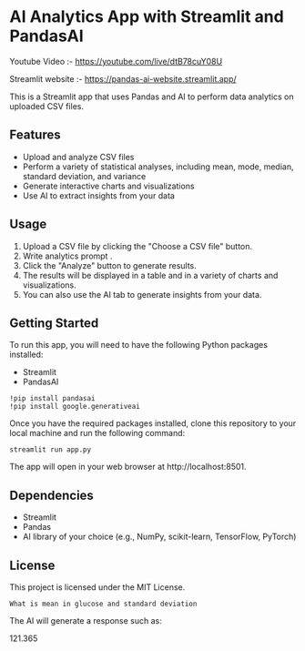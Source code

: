 # **AI Analytics App with Streamlit and PandasAI**

Youtube Video :- https://youtube.com/live/dtB78cuY08U

Streamlit  website :- https://pandas-ai-website.streamlit.app/

This is a Streamlit app that uses Pandas and AI to perform data analytics on uploaded CSV files.

## Features

* Upload and analyze CSV files
* Perform a variety of statistical analyses, including mean, mode, median, standard deviation, and variance
* Generate interactive charts and visualizations
* Use AI to extract insights from your data

## Usage

1. Upload a CSV file by clicking the "Choose a CSV file" button.
2. Write analytics prompt .
3. Click the "Analyze" button to generate results.
4. The results will be displayed in a table and in a variety of charts and visualizations.
5. You can also use the AI tab to generate insights from your data.

## Getting Started

To run this app, you will need to have the following Python packages installed:

* Streamlit
* PandasAI
```
!pip install pandasai
!pip install google.generativeai
```

Once you have the required packages installed, clone this repository to your local machine and run the following command:

```
streamlit run app.py
```

The app will open in your web browser at http://localhost:8501.

## Dependencies

* Streamlit
* Pandas
* AI library of your choice (e.g., NumPy, scikit-learn, TensorFlow, PyTorch)

## License

This project is licensed under the MIT License.

```
What is mean in glucose and standard deviation
```

The AI will generate a response such as:

121.365


